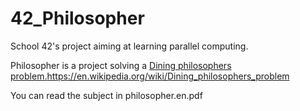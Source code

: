 # 42_Philosopher

School 42's project aiming at learning parallel computing.

Philosopher is a project solving a [Dining philosophers problem.](https://en.wikipedia.org/wiki/Dining_philosophers_problem)https://en.wikipedia.org/wiki/Dining_philosophers_problem

You can read the subject in philosopher.en.pdf

